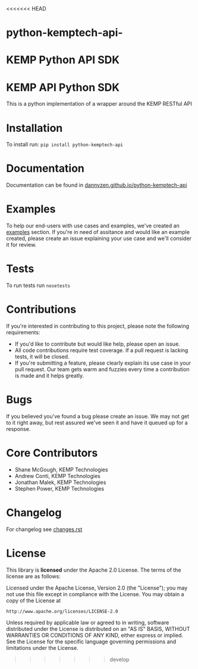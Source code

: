 <<<<<<< HEAD
# python-kemptech-api-
KEMP Python API SDK
=======
KEMP API Python SDK
====================
This is a python implementation of a wrapper around the KEMP RESTful API

Installation 
============
To install run:
`pip install python-kemptech-api`

Documentation
=====
Documentation can be found in [dannyzen.github.io/python-kemptech-api](https://dannyzen.github.io/python-kemptech-api/)

Examples
=====
To help our end-users with use cases and examples, we've created an [examples](examples) section. If you're in need of assitance and would like an example created, please create an issue explaining your use case and we'll consider it for review.

Tests
=====
To run tests run `nosetests`

Contributions
=============
If you're interested in contributing to this project, please note the following requirements:

* If you'd like to contribute but would like help, please open an issue.
* All code contributions require test coverage. If a pull request is lacking tests, it will be closed.
* If you're submitting a feature, please clearly explain its use case in your pull request. Our team gets warm and fuzzies every time a contribution is made and it helps greatly.

Bugs
=====
If you believed you've found a bug please create an issue. We may not get to it right away, but rest assured we've seen it and have it queued up for a response.

Core Contributors
============

* Shane McGough, KEMP Technologies
* Andrew Conti, KEMP Technologies
* Jonathan Malek, KEMP Technologies
* Stephen Power, KEMP Technologies

Changelog
=========
For changelog see [changes.rst](CHANGES.rst)

License
=====
This library is __licensed__ under the Apache 2.0 License. The terms of the license are as follows: 

Licensed under the Apache License, Version 2.0 (the "License");
you may not use this file except in compliance with the License.
You may obtain a copy of the License at

    http://www.apache.org/licenses/LICENSE-2.0

Unless required by applicable law or agreed to in writing, software
distributed under the License is distributed on an "AS IS" BASIS,
WITHOUT WARRANTIES OR CONDITIONS OF ANY KIND, either express or implied.
See the License for the specific language governing permissions and
limitations under the License.
>>>>>>> develop
